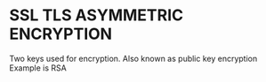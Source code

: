 # SSL TLS ASYMMETRIC ENCRYPTION
Two keys used for encryption. Also known as public key encryption
Example is RSA
